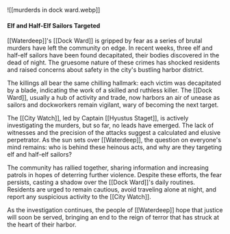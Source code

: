 ![[murderds in dock ward.webp]]
#### Elf and Half-Elf Sailors Targeted

[[Waterdeep]]'s [[Dock Ward]] is gripped by fear as a series of brutal murders have left the community on edge. In recent weeks, three elf and half-elf sailors have been found decapitated, their bodies discovered in the dead of night. The gruesome nature of these crimes has shocked residents and raised concerns about safety in the city's bustling harbor district.

The killings all bear the same chilling hallmark: each victim was decapitated by a blade, indicating the work of a skilled and ruthless killer. The [[Dock Ward]], usually a hub of activity and trade, now harbors an air of unease as sailors and dockworkers remain vigilant, wary of becoming the next target.

The [[City Watch]], led by Captain [[Hyustus Staget]], is actively investigating the murders, but so far, no leads have emerged. The lack of witnesses and the precision of the attacks suggest a calculated and elusive perpetrator. As the sun sets over [[Waterdeep]], the question on everyone's mind remains: who is behind these heinous acts, and why are they targeting elf and half-elf sailors?

The community has rallied together, sharing information and increasing patrols in hopes of deterring further violence. Despite these efforts, the fear persists, casting a shadow over the [[Dock Ward]]'s daily routines. Residents are urged to remain cautious, avoid traveling alone at night, and report any suspicious activity to the [[City Watch]].

As the investigation continues, the people of [[Waterdeep]] hope that justice will soon be served, bringing an end to the reign of terror that has struck at the heart of their harbor.